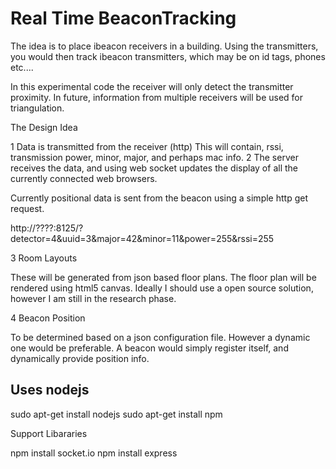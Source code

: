 Real Time BeaconTracking
=========================

The idea is to place ibeacon receivers in a building. Using the transmitters, you would then track ibeacon transmitters, which may be on id tags, phones etc....

In this experimental code the receiver will only detect the transmitter proximity. In future, information from multiple receivers will be used for triangulation.

The Design Idea

1 Data is transmitted from the receiver (http)
  This will contain, rssi, transmission power, minor, major, and perhaps mac info.
2 The server receives the data, and using web socket updates the display of all the currently connected web browsers.

Currently positional data is sent from the beacon using a simple http get request.

http://????:8125/?detector=4&uuid=3&major=42&minor=11&power=255&rssi=255

3 Room Layouts

These will be generated from json based floor plans. The floor plan will be rendered using html5 canvas. Ideally I should use a open source solution, however I am still in the research phase.

4 Beacon Position

To be determined  based on a json configuration file. However a dynamic one would be preferable. A beacon would simply register itself, and dynamically provide position info.

Uses nodejs
-----------

sudo apt-get install nodejs
sudo apt-get install npm

Support Libararies

npm install socket.io
npm install express
